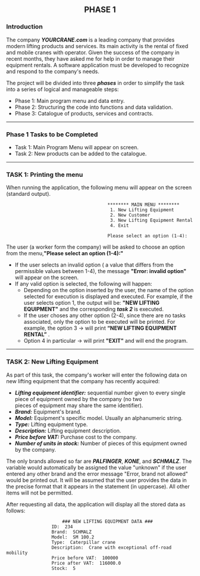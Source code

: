 ## <p align="center">PHASE 1</p>


### Introduction

The company ***YOURCRANE.com*** is a leading company that provides modern lifting products and services. Its main activity is the rental of fixed and mobile cranes
with operator. Given the success of the company in recent months, they have asked me for help in order to manage their equipment rentals. A software application must be developed to recognize and respond to the company's needs.

The project will be divided into three ***phases*** in order to simplify the task into a series of logical and manageable steps:

- Phase 1: Main program menu and data entry.
- Phase 2: Structuring the code into functions and data validation.
- Phase 3: Catalogue of products, services and contracts.

---

### Phase 1 Tasks to be Completed
- Task 1: Main Program Menu will appear on screen.
- Task 2: New products can be added to the catalogue.

---

### TASK 1: Printing the menu
When running the application, the following menu will appear on the screen (standard output).


                                          ******** MAIN MENU ********
                                           1. New Lifting Equipment
                                           2. New Customer
                                           3. New Lifting Equipment Rental
                                           4. Exit

                                          Please select an option (1-4):

The user (a worker form the company) will be asked to choose an option from the menu,**"Please select an option (1-4):"**
* If the user selects an invalid option ( a value that differs from the permissible values between 1-4), the message **"Error: invalid option"** will appear on the       screen.
* If any valid option is selected, the following will happen:
  - Depending on the option inserted by the user, the name of the option selected for execution is displayed and executed. For example, if the user selects option 1,       the output will be: **"NEW LIFTING EQUIPMENT"** and the corresponding ***task 2*** is executed.
  - If the user choses any other option (2-4), since there are no tasks associated, only the option to be executed will be printed. For example, the
    option 3 → will print **“NEW LIFTING EQUIPMENT RENTAL”** . 
  - Option 4 in particular → will print **"EXIT"** and will end the program.
  
---
 
### TASK 2: New Lifting Equipment
As part of this task, the company's worker will enter the following data on new lifting equipment that the company has recently acquired:
* ***Lifting equipment identifier:*** sequential number given to every single piece of equipment owned by the company (no two  
  pieces of equipment may share the same identifier).
* ***Brand:***  Equipment's brand.
* ***Model:***  Equipment's specific model. Usually an alphanumeric string.
* ***Type:***  Lifting equipment type.
* ***Description:***  Lifting equipment description.
* ***Price before VAT:***  Purchase cost to the company.
* ***Number of units in stock:***  Number of pieces of this equipment owned by the company.

The only brands allowed so far are ***PALFINGER***, ***KONE***, and ***SCHMALZ***. The variable would automatically be assigned the value "unknown" if the user entered any other brand and the error message "Error, brand not allowed" would be printed out. It will be assumed that the user provides the data in the precise format that it appears in the statement (in uppercase). All other items will not be permitted.  


After requesting all data, the application will display all the stored data as follows:

				         ### NEW LIFTING EQUIPMENT DATA ###
					 ID:  234
					 Brand:  SCHMALZ
					 Model:  SM 100.2
					 Type:  Caterpillar crane
					 Description:  Crane with exceptional off-road mobility
					 Price before VAT:  100000
					 Price after VAT:  116000.0
					 Stock:  5	
